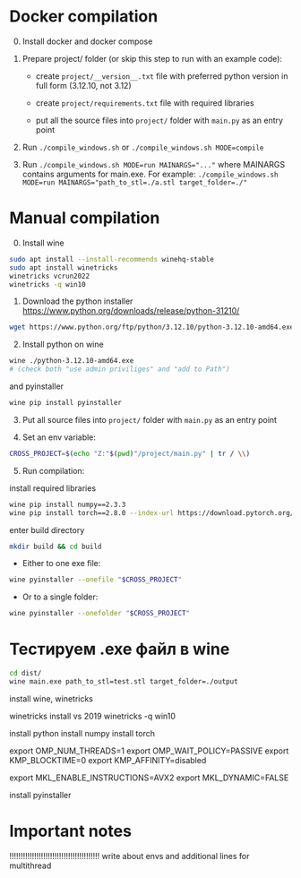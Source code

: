 # Docker compilation

0) Install docker and docker compose

1) Prepare project/ folder (or skip this step to run with an example code):

    - create `project/__version__.txt` file with preferred python version in full form (3.12.10, not 3.12)

    - create `project/requirements.txt` file with required libraries

    - put all the source files into `project/` folder with `main.py` as an entry point

2) Run `./compile_windows.sh` or `./compile_windows.sh MODE=compile`

3) Run `./compile_windows.sh MODE=run MAINARGS="..."` where MAINARGS contains arguments for main.exe. For example: `./compile_windows.sh MODE=run MAINARGS="path_to_stl=./a.stl target_folder=./"`



# Manual compilation

0) Install wine

```bash
sudo apt install --install-recommends winehq-stable
sudo apt install winetricks
winetricks vcrun2022
winetricks -q win10
```

1) Download the python installer https://www.python.org/downloads/release/python-31210/

```bash
wget https://www.python.org/ftp/python/3.12.10/python-3.12.10-amd64.exe
```

2) Install python on wine

```bash
wine ./python-3.12.10-amd64.exe
# (check both "use admin priviliges" and "add to Path")
```

and pyinstaller

```bash
wine pip install pyinstaller
```

3) Put all source files into `project/` folder with `main.py` as an entry point

4) Set an env variable:

```bash
CROSS_PROJECT=$(echo "Z:"$(pwd)"/project/main.py" | tr / \\)
```

5) Run compilation:

install required libraries

```bash
wine pip install numpy==2.3.3
wine pip install torch==2.8.0 --index-url https://download.pytorch.org/whl/cpu
```

enter build directory

```bash
mkdir build && cd build
```

- Either to one exe file:
```bash
wine pyinstaller --onefile "$CROSS_PROJECT"
```

- Or to a single folder:
```bash
wine pyinstaller --onefolder "$CROSS_PROJECT"
```



# Тестируем .exe файл в wine

```bash
cd dist/
wine main.exe path_to_stl=test.stl target_folder=./output
```



install wine, winetricks

winetricks install vs 2019
winetricks -q win10

install python
install numpy
install torch


export OMP_NUM_THREADS=1
export OMP_WAIT_POLICY=PASSIVE
export KMP_BLOCKTIME=0
export KMP_AFFINITY=disabled

export MKL_ENABLE_INSTRUCTIONS=AVX2
export MKL_DYNAMIC=FALSE

install pyinstaller


# Important notes
!!!!!!!!!!!!!!!!!!!!!!!!!!!!!!!!!!!!!!!!
write about envs and additional lines for multithread
